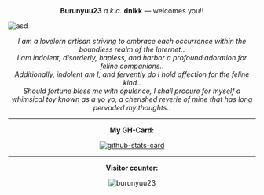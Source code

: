 <div align="center">
  <div><b>Burunyuu23</b> <em>a.k.a.</em> <b>dnlkk</b> &mdash; welcomes you!! </div>  
</div>


  ![asd](https://sun9-7.userapi.com/impg/gu8pi-ZELNdY2I7tfqaxo3JDHUPn6XafGf9hhw/mSXdTejf4is.jpg?size=960x384&quality=95&crop=0,176,1280,512&sign=f308a41e7ae4e03c74f4956afbeaadc7&c_uniq_tag=a5PqlnK6mgbWtV_97f9MSemHUzZIbKOxk-N2WyHLrdQ)

<div align="center">
  <div><em>I am a lovelorn artisan striving to embrace each occurrence within the boundless realm of the Internet.</em>. </div>  
  <div><em>I am indolent, disorderly, hapless, and harbor a profound adoration for feline companions.</em>. </div>  
  <div><em>Additionally, indolent am I, and fervently do I hold affection for the feline kind.</em>. </div>  
  <div><em>Should fortune bless me with opulence, I shall procure for myself a whimsical toy known as a yo yo, a cherished reverie of mine that has long pervaded my thoughts.</em>.</div>  
</div>

<hr/>

<div align="center">
  <div align="center">
    
**My GH-Card:**

[![github-stats-card](https://kasroudra-stats-card.onrender.com/lang?user=burunyuu23&amp;theme=panda&amp;layout=compact&amp;type=donut&amp;sort=asc&amp;color=21ab82&amp;bgcolor=252323&amp;hcolor=00cc18&amp;minimum=0.01&amp;max_lang=10&amp;exclude_repo=MobiusStrip)](https://github.com/KasRoudra/github-stats-card)

  </div>
<hr/>
  <div align="center">
    
  **Visitor counter:**
  
  ![burunyuu23](https://count.getloli.com/get/@burunyuu23?theme=rule34)
  </div>

</div>

